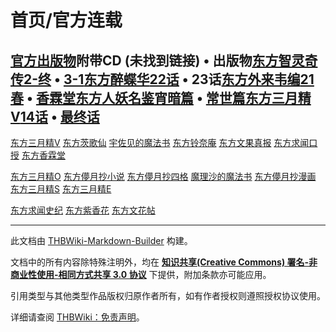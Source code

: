 # 首页/官方连载

<!-- source html: G:\repos\THBWiki-Markdown-Builder\THBWikiMarkdown\Temp\main\e\e6\ns0%3A%E9%A6%96%E9%A1%B5%2F%E5%AE%98%E6%96%B9%E8%BF%9E%E8%BD%BD.html -->




## [官方出版物](./官方出版物.md)附带CD (未找到链接)&#160;&#8226;&#160;出版物[](./东方智灵奇传.md)[东方智灵奇传](./东方智灵奇传.md)[2-终](https://bbs.nyasama.com/forum.php?mod=viewthread&amp;tid=1842163)&#160;&#8226;&#160;[3-1](https://bbs.nyasama.com/forum.php?mod=viewthread&amp;tid=1846006)[](./东方醉蝶华.md)[东方醉蝶华](./东方醉蝶华.md)[22话](https://bbs.nyasama.com/forum.php?mod=viewthread&amp;tid=1845895)&#160;&#8226;&#160;23话[](./东方外来韦编.md)[东方外来韦编](./东方外来韦编.md)[21春](./东方外来韦编-2021_Spring!.md)&#160;&#8226;&#160;[香霖堂](./东方香霖堂-东方外来韦编第9话.md)[](./东方人妖名鉴.md)[东方人妖名鉴](./东方Project人妖名鉴.md)[宵暗篇](./东方Project人妖名鉴_宵暗篇.md)&#160;&#8226;&#160;[常世篇](./东方Project人妖名鉴_常世篇.md)[](./东方三月精V.md)[东方三月精V](./东方三月精_～_Visionary_Fairies_in_Shrine..md)[14话](http://bbs.nyasama.com/forum.php?mod=viewthread&amp;tid=1402481)&#160;&#8226;&#160;[最终话](http://bbs.nyasama.com/forum.php?mod=viewthread&amp;tid=1835140)
[东方三月精V](./东方三月精_～_Visionary_Fairies_in_Shrine..md)
[东方茨歌仙](./东方茨歌仙.md)
[宇佐见的魔法书](./The_Grimoire_of_Usami.md)
[东方铃奈庵](./东方铃奈庵.md)
[东方文果真报](./东方文果真报.md)
[东方求闻口授](./东方求闻口授.md)
[东方香霖堂](./东方香霖堂.md)

[东方三月精O](./东方三月精_～_Oriental_Sacred_Place..md)
[东方儚月抄小说](./东方儚月抄_～_Cage_in_Lunatic_Runagate..md)
[东方儚月抄四格](./东方儚月抄_～_月上的因幡和地上的因幡.md)
[魔理沙的魔法书](./The_Grimoire_of_Marisa.md)
[东方儚月抄漫画](./东方儚月抄_～_Silent_Sinner_in_Blue..md)
[东方三月精S](./东方三月精_～_Strange_and_Bright_Nature_Deity..md)
[东方三月精E](./东方三月精_～_Eastern_and_Little_Nature_Deity..md)

[东方求闻史纪](./东方求闻史纪.md)
[东方紫香花](./东方紫香花.md)
[东方文花帖](./东方文花帖（书籍）.md)







---

此文档由 [THBWiki-Markdown-Builder](https://github.com/Delsin-Yu/THBWiki-Markdown-Builder) 构建。

文档中的所有内容除特殊注明外，均在 [**知识共享(Creative Commons) 署名-非商业性使用-相同方式共享 3.0 协议**](https://creativecommons.org/licenses/by-sa/3.0/deed.zh-hans) 下提供，附加条款亦可能应用。

引用类型与其他类型作品版权归原作者所有，如有作者授权则遵照授权协议使用。

详细请查阅 [THBWiki：免责声明](https://thbwiki.cc/THBWiki:%E5%85%8D%E8%B4%A3%E5%A3%B0%E6%98%8E)。


